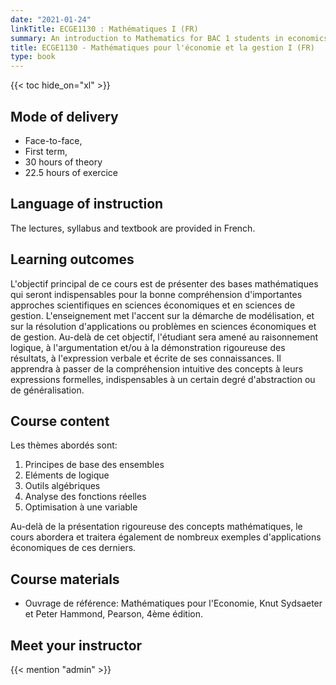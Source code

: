 ```yaml
---
date: "2021-01-24"
linkTitle: ECGE1130 : Mathématiques I (FR)
summary: An introduction to Mathematics for BAC 1 students in economics and business.
title: ECGE1130 - Mathématiques pour l'économie et la gestion I (FR)
type: book
---
```


{{< toc hide_on="xl" >}}

## Mode of delivery

- Face-to-face, 
- First term, 
- 30 hours of theory 
- 22.5 hours of exercice

## Language of instruction

The lectures, syllabus and textbook are provided in French. 

## Learning outcomes

L'objectif principal de ce cours est de présenter des bases mathématiques qui seront indispensables pour la bonne compréhension d'importantes approches scientifiques en sciences économiques et en sciences de gestion. L'enseignement met l'accent sur la démarche de modélisation, et sur la résolution d'applications ou problèmes en sciences économiques et de gestion. Au-delà de cet objectif, l'étudiant sera amené au raisonnement logique, à l'argumentation et/ou à la démonstration rigoureuse des résultats, à l'expression verbale et écrite de ses connaissances. Il apprendra à passer de la compréhension intuitive des concepts à leurs expressions formelles, indispensables à un certain degré d'abstraction ou de généralisation.


## Course content
Les thèmes abordés sont:
1. Principes de base des ensembles
2. Eléments de logique
3. Outils algébriques
4. Analyse des fonctions réelles
5. Optimisation à une variable

Au-delà de la présentation rigoureuse des concepts mathématiques, le cours abordera et traitera également de nombreux exemples d'applications économiques de ces derniers.

## Course materials
- Ouvrage de référence: Mathématiques pour l'Economie, Knut Sydsaeter et Peter Hammond, Pearson, 4ème édition.

## Meet your instructor

{{< mention "admin" >}}


